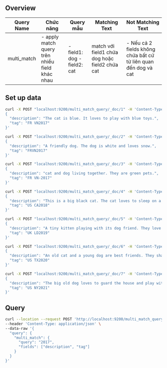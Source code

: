 ## Overview

| Query Name | Chức năng                                                             | Query mẫu | Matching Text                                                                     | Not Matching Text            |
| --- |-----------------------------------------------------------------------| --- |-----------------------------------------------------------------------------------|------------------------------|
| multi\_match | \- apply match query trên nhiều field khác nhau | \- field1: dog \- field2: cat | match với field1 chứa dog hoặc field2 chứa cat | \- Nếu cả 2 fields không chứa bất cứ từ liên quan đến dog và cat |

## Set up data

```bash
curl -X POST "localhost:9200/multi_match_query/_doc/1" -H 'Content-Type: application/json' -d'
{
  "description": "The cat is blue. It loves to play with blue toys.",
  "tag": "FR VN2017"
}'

curl -X POST "localhost:9200/multi_match_query/_doc/2" -H 'Content-Type: application/json' -d'
{
  "description": "A friendly dog. The dog is white and loves snow.",
  "tag": "FRVN2017"
}'

curl -X POST "localhost:9200/multi_match_query/_doc/3" -H 'Content-Type: application/json' -d'
{
  "description": "cat and dog living together. They are green pets.",
  "tag": "FR VN-2017"
}'

curl -X POST "localhost:9200/multi_match_query/_doc/4" -H 'Content-Type: application/json' -d'
{
  "description": "This is a big black cat. The cat loves to sleep on a soft pillow.",
  "tag": "US CA2018"
}'

curl -X POST "localhost:9200/multi_match_query/_doc/5" -H 'Content-Type: application/json' -d'
{
  "description": "A tiny kitten playing with its dog friend. They love chasing each other.",
  "tag": "UK LD2019"
}'

curl -X POST "localhost:9200/multi_match_query/_doc/6" -H 'Content-Type: application/json' -d'
{
  "description": "An old cat and a young dog are best friends. They share everything.",
  "tag": "US TX2020"
}'

curl -X POST "localhost:9200/multi_match_query/_doc/7" -H 'Content-Type: application/json' -d'
{
  "description": "The big old dog loves to guard the house and play with cats.",
  "tag": "US NY2021"
}'
```

## Query

```bash
curl --location --request POST 'http://localhost:9200/multi_match_query/_search' \
--header 'Content-Type: application/json' \
--data-raw '{
  "query": {
    "multi_match": {
      "query": "2017",
      "fields": ["description", "tag"]
    }
  }
}'
```